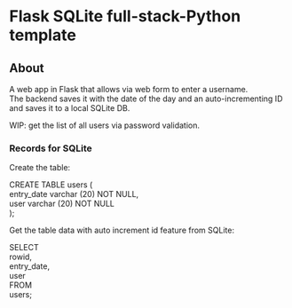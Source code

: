 # Flask SQLite full-stack-Python template

## About

A web app in Flask that allows via web form to enter a username.<br> 
The backend saves it with the date of the day and an auto-incrementing ID and saves it to a local SQLite DB.

WIP: get the list of all users via password validation.

### Records for SQLite

Create the table:<br>

CREATE TABLE users (<br>
    entry_date varchar (20) NOT NULL,<br>
    user varchar (20) NOT NULL<br>
);<br>

    
Get the table data with auto increment id feature from SQLite:<br>

SELECT<br>
   rowid,<br>
   entry_date,<br>
   user<br>
FROM<br>
   users;<br>

